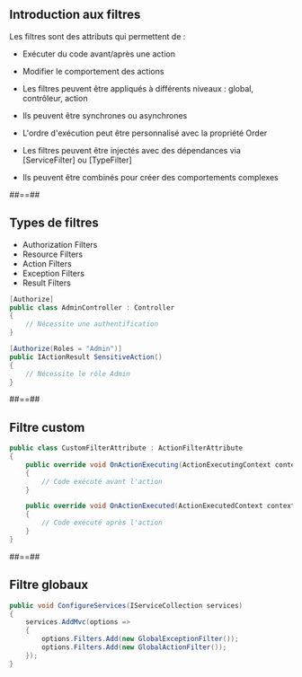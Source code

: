 ##  Introduction aux filtres

Les filtres sont des attributs qui permettent de :
- Exécuter du code avant/après une action
- Modifier le comportement des actions

- Les filtres peuvent être appliqués à différents niveaux : global, contrôleur, action
- Ils peuvent être synchrones ou asynchrones
- L'ordre d'exécution peut être personnalisé avec la propriété Order
- Les filtres peuvent être injectés avec des dépendances via [ServiceFilter] ou [TypeFilter]
- Ils peuvent être combinés pour créer des comportements complexes
<!-- .element: class="list-fragment" -->

##==##

<!-- .slide: class="with-code" -->

##  Types de filtres

- Authorization Filters
- Resource Filters
- Action Filters
- Exception Filters
- Result Filters

``` cs
[Authorize]
public class AdminController : Controller
{
    // Nécessite une authentification
}

[Authorize(Roles = "Admin")]
public IActionResult SensitiveAction()
{
    // Nécessite le rôle Admin
}
```
##==##

<!-- .slide: class="with-code" -->

##  Filtre custom
``` cs
public class CustomFilterAttribute : ActionFilterAttribute
{
    public override void OnActionExecuting(ActionExecutingContext context)
    {
        // Code exécuté avant l'action
    }

    public override void OnActionExecuted(ActionExecutedContext context)
    {
        // Code exécuté après l'action
    }
}
```
##==##

<!-- .slide: class="with-code" -->

##  Filtre globaux
``` cs
public void ConfigureServices(IServiceCollection services)
{
    services.AddMvc(options =>
    {
        options.Filters.Add(new GlobalExceptionFilter());
        options.Filters.Add(new GlobalActionFilter());
    });
}
```
